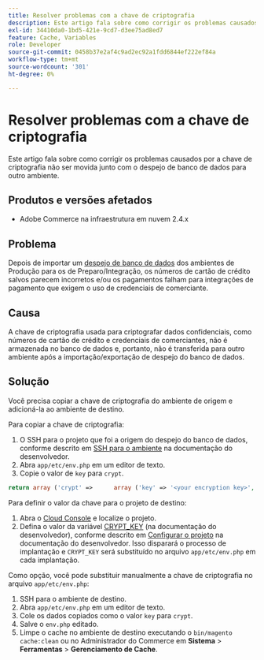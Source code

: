 ```yaml
---
title: Resolver problemas com a chave de criptografia
description: Este artigo fala sobre como corrigir os problemas causados por a chave de criptografia não ser movida junto com o despejo de banco de dados para outro ambiente.
exl-id: 34410da0-1bd5-421e-9cd7-d3ee75ad8ed7
feature: Cache, Variables
role: Developer
source-git-commit: 0458b37e2af4c9ad2ec92a1fdd6844ef222ef84a
workflow-type: tm+mt
source-wordcount: '301'
ht-degree: 0%

---
```


# Resolver problemas com a chave de criptografia

Este artigo fala sobre como corrigir os problemas causados por a chave de criptografia não ser movida junto com o despejo de banco de dados para outro ambiente.

## Produtos e versões afetados

* Adobe Commerce na infraestrutura em nuvem 2.4.x

## Problema

Depois de importar um [despejo de banco de dados](/help/how-to/general/create-database-dump-on-cloud.md) dos ambientes de Produção para os de Preparo/Integração, os números de cartão de crédito salvos parecem incorretos e/ou os pagamentos falham para integrações de pagamento que exigem o uso de credenciais de comerciante.

## Causa

A chave de criptografia usada para criptografar dados confidenciais, como números de cartão de crédito e credenciais de comerciantes, não é armazenada no banco de dados e, portanto, não é transferida para outro ambiente após a importação/exportação de despejo do banco de dados.

## Solução

Você precisa copiar a chave de criptografia do ambiente de origem e adicioná-la ao ambiente de destino.

Para copiar a chave de criptografia:

1. O SSH para o projeto que foi a origem do despejo do banco de dados, conforme descrito em [SSH para o ambiente](https://experienceleague.adobe.com/docs/commerce-cloud-service/user-guide/develop/secure-connections.html?lang=pt-BR) na documentação do desenvolvedor.
1. Abra `app/etc/env.php` em um editor de texto.
1. Copie o valor de `key` para `crypt`.

```php
return array ('crypt' =>      array ('key' => '<your encryption key>', ),);
```

Para definir o valor da chave para o projeto de destino:

1. Abra o [Cloud Console](https://console.adobecommerce.com) e localize o projeto.
1. Defina o valor da variável [CRYPT\_KEY](https://experienceleague.adobe.com/docs/commerce-cloud-service/user-guide/configure/env/stage/variables-deploy.html?lang=pt-BR) (na documentação do desenvolvedor), conforme descrito em [Configurar o projeto](https://experienceleague.adobe.com/docs/commerce-cloud-service/user-guide/project/overview.html?lang=pt-BR) na documentação do desenvolvedor. Isso disparará o processo de implantação e `CRYPT_KEY` será substituído no arquivo `app/etc/env.php` em cada implantação.

Como opção, você pode substituir manualmente a chave de criptografia no arquivo `app/etc/env.php`:

1. SSH para o ambiente de destino.
1. Abra `app/etc/env.php` em um editor de texto.
1. Cole os dados copiados como o valor `key` para `crypt`.
1. Salve o `env.php` editado.
1. Limpe o cache no ambiente de destino executando o `bin/magento cache:clean` ou no Administrador do Commerce em **Sistema** > **Ferramentas** > **Gerenciamento de Cache**.

